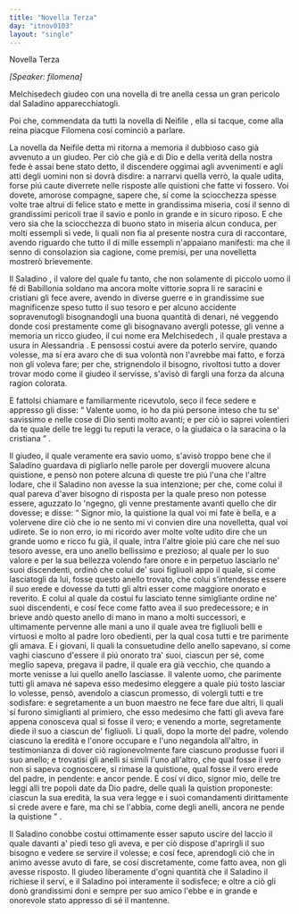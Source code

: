 ```yaml
---
title: "Novella Terza"
day: "itnov0103"
layout: "single"
---
```

<html>
 <head>
 </head>
 <body>
  <div id="nov0103" type="novella" who="filomena">
   <head>
    Novella Terza
   </head>
   <p>
    <i>
     [Speaker: filomena]
    </i>
   </p>
   <argument>
    <p>
     <milestone id="p01030001"/>
     <name persref="melchisedech" type="person">
      Melchisedech
     </name>
     giudeo con una novella di tre anella cessa un gran pericolo dal
     <name persref="saladino" type="person">
      Saladino
     </name>
     apparecchiatogli.
    </p>
   </argument>
   <div3 type="commentary" who="author">
    <p>
     <milestone id="p01030002"/>
     Poi che, commendata da tutti la novella di
     <name persref="neifile" type="person">
      Neifile
     </name>
     , ella si tacque, come alla reina piacque
     <name persref="filomena" type="person">
      Filomena
     </name>
     cos&iacute; cominci&ograve; a parlare.
    </p>
   </div3>
   <div3 type="commentary" who="filomena">
    <p>
     <milestone id="p01030003"/>
     La novella da
     <name persref="neifile" type="person">
      Neifile
     </name>
     detta mi ritorna a memoria il dubbioso caso gi&agrave; avvenuto a un giudeo. Per ci&ograve; che gi&agrave; e di Dio e della verit&agrave; della nostra fede &egrave; assai bene stato detto, il discendere oggimai agli avvenimenti e agli atti degli uomini non si dovr&agrave; disdire: a narrarvi quella verr&ograve;, la quale udita, forse pi&uacute; caute diverrete nelle risposte alle quistioni che fatte vi fossero.
     <milestone id="p01030004"/>
     Voi dovete, amorose compagne, sapere che, s&iacute; come la sciocchezza spesse volte trae altrui di felice stato e mette in grandissima miseria, cos&iacute; il senno di grandissimi pericoli trae il savio e ponlo in grande e in sicuro riposo.
     <milestone id="p01030005"/>
     E che vero sia che la sciocchezza di buono stato in miseria alcun conduca, per molti essempli si vede, li quali non fia al presente nostra cura di raccontare, avendo riguardo che tutto il d&iacute; mille essempli n'appaiano manifesti: ma che il senno di consolazion sia cagione, come premisi, per una novelletta mostrer&ograve; brievemente.
    </p>
   </div3>
   <p>
    <milestone id="p01030006"/>
    Il
    <name persref="saladino" type="person">
     Saladino
    </name>
    , il valore del quale fu tanto, che non solamente di piccolo uomo il f&eacute; di
    <name placeref="cairo" type="place">
     Babillonia
    </name>
    soldano ma ancora molte vittorie sopra li re saracini e cristiani gli fece avere, avendo in diverse guerre e in grandissime sue magnificenze speso tutto il suo tesoro e per alcuno accidente sopravenutogli bisognandogli una buona quantit&agrave; di denari, n&eacute; veggendo donde cos&iacute; prestamente come gli bisognavano avergli potesse, gli venne a memoria un ricco giudeo, il cui nome era
    <name persref="melchisedech" type="person">
     Melchisedech
    </name>
    , il quale prestava a usura in
    <name placeref="alessandriaeg" type="place">
     Alessandria
    </name>
    .
    <milestone id="p01030007"/>
    E pensossi costui avere da poterlo servire, quando volesse, ma s&iacute; era avaro che di sua volont&agrave; non l'avrebbe mai fatto, e forza non gli voleva fare; per che, strignendolo il bisogno, rivoltosi tutto a dover trovar modo come il giudeo il servisse, s'avis&ograve; di fargli una forza da alcuna ragion colorata.
   </p>
   <p>
    <milestone id="p01030008"/>
    E fattolsi chiamare e familiarmente ricevutolo, seco il fece sedere e appresso gli disse:
    <q direct="unspecified" who="saladino">
     Valente uomo, io ho da pi&uacute; persone inteso che tu se' savissimo e nelle cose di Dio senti molto avanti; e per ci&ograve; io saprei volentieri da te quale delle tre leggi tu reputi la verace, o la giudaica o la saracina o la cristiana
    </q>
    .
   </p>
   <p>
    <milestone id="p01030009"/>
    Il giudeo, il quale veramente era savio uomo, s'avis&ograve; troppo bene che il
    <name persref="saladino" type="person">
     Saladino
    </name>
    guardava di pigliarlo nelle parole per dovergli muovere alcuna quistione, e pens&ograve; non potere alcuna di queste tre pi&uacute; l'una che l'altre lodare, che il
    <name persref="saladino" type="person">
     Saladino
    </name>
    non avesse la sua intenzione; per che, come colui il qual pareva d'aver bisogno di risposta per la quale preso non potesse essere, aguzzato lo 'ngegno, gli venne prestamente avanti quello che dir dovesse; e disse:
    <milestone id="p01030010"/>
    <q direct="unspecified" who="melchisedech">
     Signor mio, la quistione la qual voi mi fate &egrave; bella, e a volervene dire ci&ograve; che io ne sento mi vi convien dire una novelletta, qual voi udirete.
     <milestone id="p01030011"/>
     Se io non erro, io mi ricordo aver molte volte udito dire che un grande uomo e ricco fu gi&agrave;, il quale, intra l'altre gioie pi&uacute; care che nel suo tesoro avesse, era uno anello bellissimo e prezioso; al quale per lo suo valore e per la sua bellezza volendo fare onore e in perpetuo lasciarlo ne' suoi discendenti, ordin&ograve; che colui de' suoi figliuoli appo il quale, s&iacute; come lasciatogli da lui, fosse questo anello trovato, che colui s'intendesse essere il suo erede e dovesse da tutti gli altri esser come maggiore onorato e reverito.
     <milestone id="p01030012"/>
     E colui al quale da costui fu lasciato tenne simigliante ordine ne' suoi discendenti, e cos&iacute; fece come fatto avea il suo predecessore; e in brieve and&ograve; questo anello di mano in mano a molti successori, e ultimamente pervenne alle mani a uno il quale avea tre figliuoli belli e virtuosi e molto al padre loro obedienti, per la qual cosa tutti e tre parimente gli amava.
     <milestone id="p01030013"/>
     E i giovani, li quali la consuetudine dello anello sapevano, s&iacute; come vaghi ciascuno d'essere il pi&uacute; onorato tra' suoi, ciascun per s&eacute;, come meglio sapeva, pregava il padre, il quale era gi&agrave; vecchio, che quando a morte venisse a lui quello anello lasciasse.
     <milestone id="p01030014"/>
     Il valente uomo, che parimente tutti gli amava n&eacute; sapeva esso medesimo eleggere a quale pi&uacute; tosto lasciar lo volesse, pens&ograve;, avendolo a ciascun promesso, di volergli tutti e tre sodisfare: e segretamente a un buon maestro ne fece fare due altri, li quali s&iacute; furono simiglianti al primiero, che esso medesimo che fatti gli aveva fare appena conosceva qual si fosse il vero; e venendo a morte, segretamente diede il suo a ciascun de' figliuoli.
     <milestone id="p01030015"/>
     Li quali, dopo la morte del padre, volendo ciascuno la eredit&agrave; e l'onore occupare e l'uno negandola all'altro, in testimonianza di dover ci&ograve; ragionevolmente fare ciascuno produsse fuori il suo anello; e trovatisi gli anelli s&iacute; simili l'uno all'altro, che qual fosse il vero non si sapeva cognoscere, si rimase la quistione, qual fosse il vero erede del padre, in pendente: e ancor pende.
     <milestone id="p01030016"/>
     E cos&iacute; vi dico, signor mio, delle tre leggi alli tre popoli date da Dio padre, delle quali la quistion proponeste: ciascun la sua eredit&agrave;, la sua vera legge e i suoi comandamenti dirittamente si crede avere e fare, ma chi se l'abbia, come degli anelli, ancora ne pende la quistione
    </q>
    .
   </p>
   <p>
    <milestone id="p01030017"/>
    Il
    <name persref="saladino" type="person">
     Saladino
    </name>
    conobbe costui ottimamente esser saputo uscire del laccio il quale davanti a' piedi teso gli aveva, e per ci&ograve; dispose d'aprirgli il suo bisogno e vedere se servire il volesse; e cos&iacute; fece, aprendogli ci&ograve; che in animo avesse avuto di fare, se cos&iacute; discretamente, come fatto avea, non gli avesse risposto.
    <milestone id="p01030018"/>
    Il giudeo liberamente d'ogni quantit&agrave; che il
    <name persref="saladino" type="person">
     Saladino
    </name>
    il richiese il serv&iacute;, e il
    <name persref="saladino" type="person">
     Saladino
    </name>
    poi interamente il sodisfece; e oltre a ci&ograve; gli don&ograve; grandissimi doni e sempre per suo amico l'ebbe e in grande e onorevole stato appresso di s&eacute; il mantenne.
   </p>
  </div>
 </body>
</html>